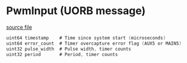 # PwmInput (UORB message)



[source file](https://github.com/PX4/PX4-Autopilot/blob/release/1.14/msg/PwmInput.msg)

```c
uint64 timestamp    # Time since system start (microseconds)
uint64 error_count  # Timer overcapture error flag (AUX5 or MAIN5)
uint32 pulse_width  # Pulse width, timer counts
uint32 period       # Period, timer counts

```
